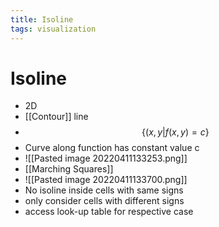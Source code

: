 ```yaml
---
title: Isoline
tags: visualization
---
```


# Isoline
- 2D
- [[Contour]] line
- $$\{(x,y|f(x,y)=c\}$$
- Curve along function has constant value c
- ![[Pasted image 20220411133253.png]]
- [[Marching Squares]]
- ![[Pasted image 20220411133700.png]]
- No isoline inside cells with same signs
- only consider cells with different signs
- access look-up table for respective case






